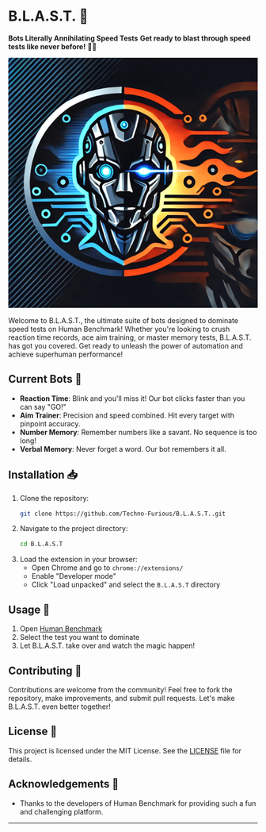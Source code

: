 # B.L.A.S.T. 🚀
**Bots Literally Annihilating Speed Tests**
**Get ready to blast through speed tests like never before!** 🚀💥

<p align="center">
  <img src="icons/logo512.png" alt="B.L.A.S.T. Logo">
</p>

Welcome to B.L.A.S.T., the ultimate suite of bots designed to dominate speed tests on Human Benchmark! Whether you're looking to crush reaction time records, ace aim training, or master memory tests, B.L.A.S.T. has got you covered. Get ready to unleash the power of automation and achieve superhuman performance!

## Current Bots 🤖

- **Reaction Time**: Blink and you'll miss it! Our bot clicks faster than you can say "GO!"
- **Aim Trainer**: Precision and speed combined. Hit every target with pinpoint accuracy.
- **Number Memory**: Remember numbers like a savant. No sequence is too long!
- **Verbal Memory**: Never forget a word. Our bot remembers it all.

## Installation 📥

1. Clone the repository:
    ```sh
    git clone https://github.com/Techno-Furious/B.L.A.S.T..git
    ```
2. Navigate to the project directory:
    ```sh
    cd B.L.A.S.T
    ```
3. Load the extension in your browser:
    - Open Chrome and go to `chrome://extensions/`
    - Enable "Developer mode"
    - Click "Load unpacked" and select the `B.L.A.S.T` directory

## Usage 🚀

1. Open [Human Benchmark](https://humanbenchmark.com/)
2. Select the test you want to dominate
3. Let B.L.A.S.T. take over and watch the magic happen!

## Contributing 🤝

Contributions are welcome from the community! Feel free to fork the repository, make improvements, and submit pull requests. Let's make B.L.A.S.T. even better together!

## License 📄

This project is licensed under the MIT License. See the [LICENSE](LICENSE) file for details.

## Acknowledgements 🙏

- Thanks to the developers of Human Benchmark for providing such a fun and challenging platform.

---

